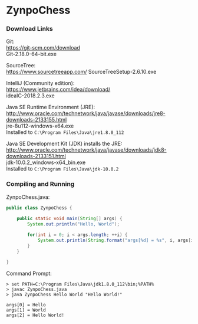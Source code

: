 # ZynpoChess

### Download Links

Git:<br>
https://git-scm.com/download<br>
Git-2.18.0-64-bit.exe

SourceTree:<br>
https://www.sourcetreeapp.com/
SourceTreeSetup-2.6.10.exe

IntelliJ (Community edition):<br>
https://www.jetbrains.com/idea/download/<br>
ideaIC-2018.2.3.exe

Java SE Runtime Environment (JRE):<br>
http://www.oracle.com/technetwork/java/javase/downloads/jre8-downloads-2133155.html<br>
jre-8u112-windows-x64.exe<br>
Installed to `C:\Program Files\Java\jre1.8.0_112`

Java SE Development Kit (JDK) installs the JRE:<br>
http://www.oracle.com/technetwork/java/javase/downloads/jdk8-downloads-2133151.html<br>
jdk-10.0.2_windows-x64_bin.exe<br>
Installed to `C:\Program Files\Java\jdk-10.0.2`


### Compiling and Running

ZynpoChess.java:<br>
```Java
public class ZynpoChess {

    public static void main(String[] args) {
        System.out.println("Hello, World");
        
        for(int i = 0; i < args.length; ++i) {
            System.out.println(String.format("args[%d] = %s", i, args[i]));
        }
    }

}
```

Command Prompt:<br>
```Command
> set PATH=C:\Program Files\Java\jdk1.8.0_112\bin;%PATH%
> javac ZynpoChess.java
> java ZynpoChess Hello World "Hello World!"

args[0] = Hello
args[1] = World
args[2] = Hello World!
```

